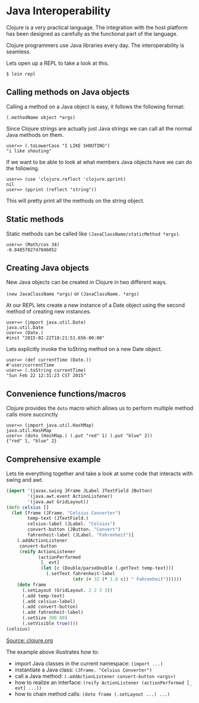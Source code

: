 # Java Interoperability

Clojure is a very practical language. The integration with the host platform has been designed as carefully as the functional part of the language.

Clojure programmers use Java libraries every day. The interoperability is seamless.

Lets open up a REPL to take a look at this.

```
$ lein repl
```

## Calling methods on Java objects

Calling a method on a Java object is easy, it follows the following format:

`(.methodName object *args)`

Since Clojure strings are actually just Java strings we can call all the normal Java methods on them.

```
user=> (.toLowerCase "I LIKE SHOUTING")
"i like shouting"
```

If we want to be able to look at what members Java objects have
we can do the following.

```
user=> (use 'clojure.reflect 'clojure.pprint)
nil
user=> (pprint (reflect "string"))
```

This will pretty print all the methods on the string object.

## Static methods

Static methods can be called like `(JavaClassName/staticMethod *args)`.

```
user=> (Math/cos 34)
-0.8485702747846052
```

## Creating Java objects

New Java objects can be created in Clojure in two different ways.

`(new JavaClassName *args)` or `(JavaClassName. *args)`

At our REPL lets create a new instance of a Date object using the
second method of creating new instances.

```
user=> (import java.util.Date)
java.util.Date
user=> (Date.)
#inst "2015-02-22T18:21:51.656-00:00"
```

Lets explicitly invoke the toString method on a new Date object.

```
user=> (def currentTime (Date.))
#'user/currentTime
user=> (.toString currentTime)
"Sun Feb 22 12:31:23 CST 2015"
```

## Convenience functions/macros

Clojure provides the `doto` macro which allows us to perform multiple method
calls more succinctly 

```
user=> (import java.util.HashMap)
java.util.HashMap
user=> (doto (HashMap.) (.put "red" 1) (.put "blue" 2))
{"red" 1, "blue" 2}
```

## Comprehensive example

Lets tie everything together and take a look at some
code that interacts with swing and awt.

```Clojure
(import '(javax.swing JFrame JLabel JTextField JButton)
        '(java.awt.event ActionListener)
        '(java.awt GridLayout))
(defn celsius []
  (let [frame (JFrame. "Celsius Converter")
        temp-text (JTextField.)
        celsius-label (JLabel. "Celsius")
        convert-button (JButton. "Convert")
        fahrenheit-label (JLabel. "Fahrenheit")]
    (.addActionListener
     convert-button
     (reify ActionListener
            (actionPerformed
             [_ evt]
             (let [c (Double/parseDouble (.getText temp-text))]
               (.setText fahrenheit-label
                         (str (+ 32 (* 1.8 c)) " Fahrenheit"))))))
    (doto frame
      (.setLayout (GridLayout. 2 2 3 3))
      (.add temp-text)
      (.add celsius-label)
      (.add convert-button)
      (.add fahrenheit-label)
      (.setSize 300 80)
      (.setVisible true))))
(celsius)
```

[Source: clojure.org](http://clojure.org/jvm_hosted)

The example above illustrates how to:

* import Java classes in the current namespace: `(import ...)`
* instantiate a Java class: `(JFrame. "Celsius Converter")`
* call a Java method: `(.addActionListener convert-button <args>)`
* how to realize an interface: `(reify ActionListener (actionPerformed [_ evt] ...))`
* how to chain method calls: `(doto frame (.setLayout ...) ...)`
